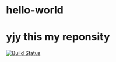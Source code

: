 # hello-world
# yjy  this my reponsity
[![Build Status](https://travis-ci.org/Dreamhiking/hello-world.svg?branch=mybranch1)](https://travis-ci.org/Dreamhiking/hello-world)
